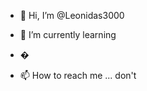 - 👋 Hi, I’m @Leonidas3000

- 🌱 I’m currently learning
- �
- 📫 How to reach me ... don't

<!---
Leonidas3000/Leonidas3000 is a ✨ special ✨ repository because its `README.md` (this file) appears on your GitHub profile.
You can click the Preview link to take a look at your changes.
--->
